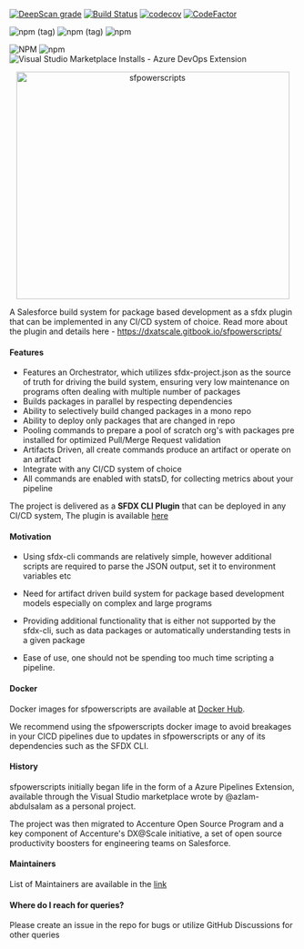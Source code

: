 [![DeepScan grade](https://deepscan.io/api/teams/10234/projects/12959/branches/208838/badge/grade.svg)](https://deepscan.io/dashboard#view=project&tid=10234&pid=12959&bid=208838)  [![Build Status](https://dev.azure.com/dxatscale/sfpowerscripts/_apis/build/status/Release?branchName=develop)](https://dev.azure.com/dxatscale/sfpowerscripts/_build/latest?definitionId=40&branchName=develop)   [![codecov](https://codecov.io/gh/Accenture/sfpowerscripts/branch/develop/graph/badge.svg?token=BOSH3G2PSU)](https://codecov.io/gh/Accenture/sfpowerscripts)  [![CodeFactor](https://www.codefactor.io/repository/github/accenture/sfpowerscripts/badge)](https://www.codefactor.io/repository/github/accenture/sfpowerscripts)

 ![npm (tag)](https://img.shields.io/npm/v/@dxatscale/sfpowerscripts/alpha)  ![npm (tag)](https://img.shields.io/npm/v/@dxatscale/sfpowerscripts/beta) ![npm](https://img.shields.io/npm/v/@dxatscale/sfpowerscripts)

 ![NPM](https://img.shields.io/npm/l/@dxatscale/sfpowerscripts)
 ![npm](https://img.shields.io/npm/dw/@dxatscale/sfpowerscripts) ![Visual Studio Marketplace Installs - Azure DevOps Extension](https://img.shields.io/visual-studio-marketplace/azure-devops/installs/total/AzlamSalam.sfpowerscripts?label=visualstudio%20marketplace%20installations)



<p align="center">
  <img alt="sfpowerscripts" src="https://repository-images.githubusercontent.com/248449736/5d08c600-728e-11ea-8267-ae1aceebea60" width="480" height="400">
</p>



A Salesforce build system for package based development as a sfdx plugin that can be implemented in any CI/CD system of choice. Read more about the plugin and details here - https://dxatscale.gitbook.io/sfpowerscripts/


#### Features

- Features an Orchestrator, which utilizes sfdx-project.json as the source of truth for driving the build system, ensuring very low maintenance on programs often dealing with multiple number of packages
- Builds packages in parallel by respecting dependencies
- Ability to selectively build changed packages in a mono repo
- Ability to deploy only packages that are changed in repo
- Pooling commands to prepare a pool of scratch org's with packages pre installed for optimized Pull/Merge Request validation
- Artifacts Driven, all create commands produce an artifact or operate on an artifact
- Integrate with any CI/CD system of choice
- All commands are enabled with statsD, for collecting metrics about your pipeline


The project is delivered as a <b>SFDX CLI Plugin</b> that can be deployed in any CI/CD system, The plugin is available [here](https://www.npmjs.com/package/@dxatscale/sfpowerscripts)


#### Motivation

- Using sfdx-cli commands are relatively simple, however additional scripts are required to parse the JSON output, set it to environment variables etc

- Need for artifact driven build system for package based development models especially on complex and large programs

- Providing additional functionality that is either not supported by the sfdx-cli, such as data packages or automatically understanding tests in a given package

- Ease of use, one should not be spending too much time scripting a pipeline.

#### Docker

Docker images for sfpowerscripts are available at [Docker Hub](https://hub.docker.com/r/dxatscale/sfpowerscripts).

We recommend using the sfpowerscripts docker image to avoid breakages in your CICD pipelines due to updates in sfpowerscripts or any of its dependencies such as the SFDX CLI.

#### History

sfpowerscripts initially began life in the form of a  Azure Pipelines Extension, available through the Visual Studio marketplace wrote by @azlam-abdulsalam as a personal project.

The project was then migrated to Accenture Open Source Program and a key component of Accenture's DX@Scale initiative, a set of open source productivity boosters for engineering teams on Salesforce.

#### Maintainers

List of Maintainers are available in the [link](https://dxatscale.gitbook.io/sfpowerscripts/maintainers)


#### Where do I reach for queries?

Please create an issue in the repo for bugs or utilize GitHub Discussions for other queries
